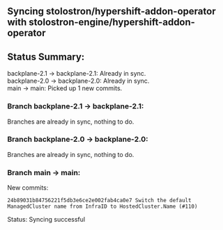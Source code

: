## Syncing stolostron/hypershift-addon-operator with stolostron-engine/hypershift-addon-operator

## Status Summary:

backplane-2.1 -> backplane-2.1: Already in sync.  
backplane-2.0 -> backplane-2.0: Already in sync.  
main -> main: Picked up 1 new commits.  

### Branch backplane-2.1 -> backplane-2.1:

Branches are already in sync, nothing to do.

### Branch backplane-2.0 -> backplane-2.0:

Branches are already in sync, nothing to do.

### Branch main -> main:

New commits:

```
24b89031b84756221f5db3e6ce2e002fab4ca0e7 Switch the default ManagedCluster name from InfraID to HostedCluster.Name (#110)
```

Status: Syncing successful
